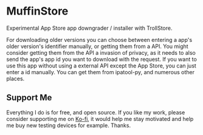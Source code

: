 # MuffinStore
Experimental App Store app downgrader / installer with TrollStore.

For downloading older versions you can choose between entering a app's older version's identifier manually, or getting them from a API. You might consider getting them from the API a invasion of privacy, as it needs to also send the app's app id you want to download with the request. If you want to use this app without using a external API except the App Store, you can just enter a id manually. You can get them from ipatool-py, and numerous other places.

## Support Me
Everything I do is for free, and open source. If you like my work, please consider supporting me on [Ko-fi](https://ko-fi.com/mineekdev), it would help me stay motivated and help me buy new testing devices for example. Thanks.
